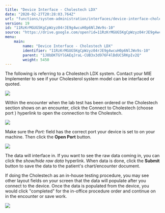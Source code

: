 ```yaml
---
title: "Device Interface - Cholestech LDX"
date: "2020-02-27T20:28:03.764Z"
url: "functions/system-administration/interfaces/device-interface-cholestech-ldx.html"
version: 19
id: "11RzKrMGUG5KgCpWzyz04rJE9g4wcuH0p6NlJWv9s-10"
source: "https://drive.google.com/open?id=11RzKrMGUG5KgCpWzyz04rJE9g4wcuH0p6NlJWv9s-10"
menu:
    main:
        name: "Device Interface - Cholestech LDX"
        identifier: "11RzKrMGUG5KgCpWzyz04rJE9g4wcuH0p6NlJWv9s-10"
        parent: "1J0bDKTGYlGAEqJraL-CUB3x3d976F4lBdUCSRKpIv2Q"
        weight: 5450
---
```

The following is referring to a Cholestech LDX system. Contact your MIE Implementer to see if your Cholesterol system model can be interfaced or quoted.

![](device-interface-cholestech-ldx.images/image1.png)

Within the encounter when the lab test has been ordered or the Cholestech section shows on an encounter, click the Connect to Cholestech (choose port ) hyperlink to open the connection to the Cholestech.

![](device-interface-cholestech-ldx.images/image2.png)

Make sure the *Port:* field has the correct port your device is set to on your machine. Then click the **Open Port** button.

![](device-interface-cholestech-ldx.images/image3.png)

The data will interface in. If you want to see the raw data coming in, you can click the *show/hide raw data* hyperlink. When data is done, click the **Submit** button to save the data to the patient's chart/encounter document.

If doing the Cholestech as an in-house testing procedure, you may see other layout fields on your screen that the data will populate after you connect to the device. Once the data is populated from the device, you would click "completed" for the in-office procedure order and continue on in the encounter or save work.

![](device-interface-cholestech-ldx.images/image4.png)

